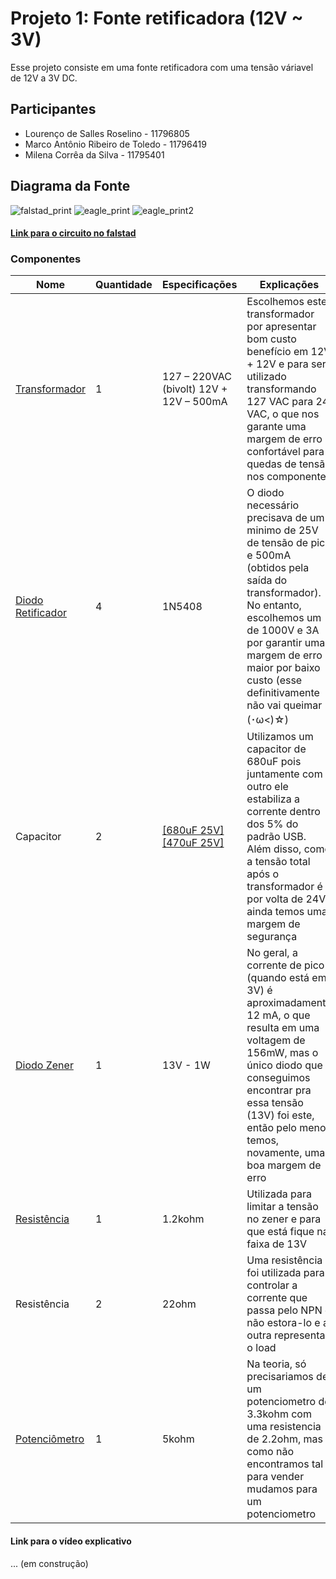 # Projeto 1: Fonte retificadora (12V ~ 3V)
Esse projeto consiste em uma fonte retificadora com uma tensão váriavel de 12V a 3V DC.

## Participantes
* Lourenço de Salles Roselino - 11796805
* Marco Antônio Ribeiro de Toledo - 11796419
* Milena Corrêa da Silva - 11795401

## Diagrama da Fonte
![falstad_print](https://i.imgur.com/pibB25M.png)
![eagle_print](https://cdn.discordapp.com/attachments/705588546890891336/726614224461103214/unknown.png)
![eagle_print2](https://cdn.discordapp.com/attachments/705588546890891336/726614089727737896/unknown.png)

#### [Link para o circuito no falstad](http://tinyurl.com/y8eeqs6w)

### Componentes
|Nome   |Quantidade  |Especificações   |Explicações   | Preço |
|---|---|---|---|---|
|[Transformador](https://www.filipeflop.com/produto/transformador-trafo-12v-12v-500ma-bivolt/?gclid=Cj0KCQjwuJz3BRDTARIsAMg-HxW_dJmm9-pVBDe6o8W5fG-x5esHO2DdYG3BT5ngq7YSO-Iy3B0MDZ4aAn2MEALw_wcB) |1  | 127 – 220VAC (bivolt) 12V + 12V – 500mA  | Escolhemos este transformador por apresentar bom custo benefício em 12V + 12V e para ser utilizado transformando 127 VAC para 24 VAC, o que nos garante uma margem de erro confortável para quedas de tensão nos componentes|R$21,90 |
|[Diodo Retificador](https://www.filipeflop.com/produto/diodo-retificador-1n5408/)   |4  | 1N5408 | O diodo necessário precisava de um minimo de 25V de tensão de pico e 500mA (obtidos pela saída do transformador). No entanto, escolhemos um de 1000V e 3A por garantir uma margem de erro maior por baixo custo (esse definitivamente não vai queimar (･ω<)☆)| R$2,40 por 10 unidades |
|Capacitor  |2 | [[680uF 25V]](https://www.eletro-parts.com/produto_detalhes/p/TVRBMk16WT0=/132-+Eletrolitico+680uF+x+25V) [[470uF 25V]](https://www.baudaeletronica.com.br/capacitor-eletrolitico-470uf-25v.html) | Utilizamos um capacitor de 680uF pois juntamente com o outro ele estabiliza a corrente dentro dos 5% do padrão USB. Além disso, como a tensão total após o transformador é por volta de 24V ainda temos uma margem de segurança |R$10,00 por 20 unidades|
|[Diodo Zener](https://produto.mercadolivre.com.br/MLB-911630639-10-pcs-diodo-zener-13v-1w-1n4743frete-brasil-r1200-_JM?quantity=1#position=2&type=item&tracking_id=724e89c3-54f7-4462-9ed9-0cbeeed97948)   |1  | 13V - 1W | No geral, a corrente de pico (quando está em 3V) é aproximadamente 12 mA, o que resulta em uma voltagem de 156mW, mas o único diodo que conseguimos encontrar pra essa tensão (13V) foi este, então pelo menos temos, novamente, uma boa margem de erro|R$10,66 por 10 unidades|
|[Resistência](https://produto.mercadolivre.com.br/MLB-1360686564-100un-resistor-3w-680-ohms-680r-_JM?matt_tool=79246729&matt_word&gclid=Cj0KCQjw3Nv3BRC8ARIsAPh8hgIZthx3jkiPw2VOVmCo1oc2xP3LB-l-BSqcjDnmkyEKC1g_jZUm-xMaAg-5EALw_wcB&quantity=1)   | 1  | 1.2kohm  | Utilizada para limitar a tensão no zener e para que está fique na faixa de 13V  | R$ 33,99 pro 100 unidades  |
|Resistência    | 2   | 22ohm| Uma resistência foi utilizada para controlar a corrente que passa pelo NPN e não estora-lo e a outra representa o load|
|[Potenciômetro](https://www.submarino.com.br/produto/1486223377/potenciometro-linear-tipo-b-5k?WT.srch=1&acc=d47a04c6f99456bc289220d5d0ff208d&epar=bp_pl_00_go_g35164&gclid=Cj0KCQjw3Nv3BRC8ARIsAPh8hgJ1zi-D6z9f-GZEor7-OQ692x4VBREkFTeZVXomAuMNY7Gf06GorZ0aAunVEALw_wcB&i=5e350c4649f937f625c487c0&o=5e34ac65f8e95eac3d165fa6&opn=XMLGOOGLE&sellerid=16569609000116)   |1   | 5kohm  | Na teoria, só precisariamos de um potenciometro de 3.3kohm com uma resistencia de 2.2ohm, mas como não encontramos tal para vender mudamos para um potenciometro  |   |

#### Link para o vídeo explicativo
... (em construção)
